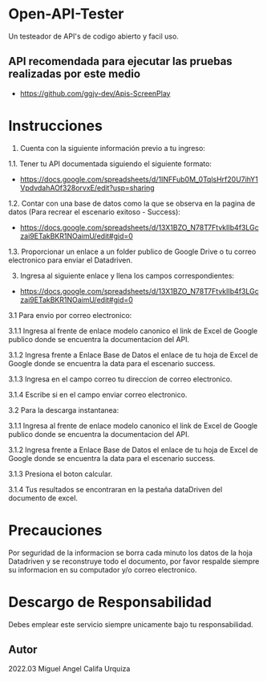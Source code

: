 # Open-API-Tester
Un testeador de API's de codigo abierto y facil uso.

## API recomendada para ejecutar las pruebas realizadas por este medio

* https://github.com/ggjv-dev/Apis-ScreenPlay

# Instrucciones
1. Cuenta con la siguiente información previo a tu ingreso:

1.1. Tener tu API documentada siguiendo el siguiente formato:
* https://docs.google.com/spreadsheets/d/1INFFub0M_0TqlsHrf20U7ihY1VpdvdahAOf328orvxE/edit?usp=sharing

1.2. Contar con una base de datos como la que se observa en la pagina de datos (Para recrear el escenario exitoso - Success):
* https://docs.google.com/spreadsheets/d/13X1BZO_N78T7FtvkIIb4f3LGczai9ETakBKR1NOaimU/edit#gid=0

1.3. Proporcionar un enlace a un folder publico de Google Drive o tu correo electronico para enviar el Datadriven.

3. Ingresa al siguiente enlace y llena los campos correspondientes:
* https://docs.google.com/spreadsheets/d/13X1BZO_N78T7FtvkIIb4f3LGczai9ETakBKR1NOaimU/edit#gid=0

3.1 Para envio por correo electronico:

3.1.1 Ingresa al frente de enlace modelo canonico el link de Excel de Google publico donde se encuentra la documentacion del API.

3.1.2 Ingresa frente a Enlace Base de Datos el enlace de tu hoja de Excel de Google donde se encuentra la data para el escenario success.

3.1.3 Ingresa en el campo correo tu direccion de correo electronico.

3.1.4 Escribe si en el campo enviar correo electronico.

3.2 Para la descarga instantanea:

3.1.1 Ingresa al frente de enlace modelo canonico el link de Excel de Google publico donde se encuentra la documentacion del API.

3.1.2 Ingresa frente a Enlace Base de Datos el enlace de tu hoja de Excel de Google donde se encuentra la data para el escenario success.

3.1.3 Presiona el boton calcular.

3.1.4 Tus resultados se encontraran en la pestaña dataDriven del documento de excel.

# Precauciones

Por seguridad de la informacion se borra cada minuto los datos de la hoja Datadriven y se reconstruye todo el documento, por favor respalde siempre su informacion en su computador y/o correo electronico.

# Descargo de Responsabilidad

Debes emplear este servicio siempre unicamente bajo tu responsabilidad.

## Autor

2022.03 Miguel Angel Califa Urquiza

